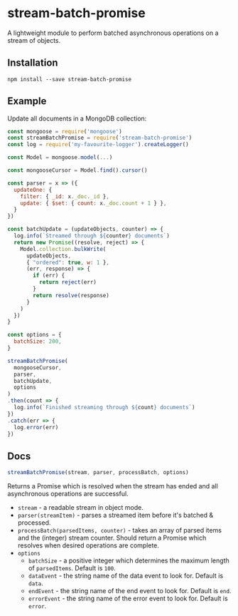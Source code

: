 # stream-batch-promise

A lightweight module to perform batched asynchronous operations on a stream of objects.

## Installation

```
npm install --save stream-batch-promise
```

## Example

Update all documents in a MongoDB collection:

```javascript
const mongoose = require('mongoose')
const streamBatchPromise = require('stream-batch-promise')
const log = require('my-favourite-logger').createLogger()

const Model = mongoose.model(...)

const mongooseCursor = Model.find().cursor()

const parser = x => ({
  updateOne: {
    filter: { _id: x._doc._id },
    update: { $set: { count: x._doc.count + 1 } },
  }
})

const batchUpdate = (updateObjects, counter) => {
  log.info(`Streamed through ${counter} documents`)
  return new Promise((resolve, reject) => {
    Model.collection.bulkWrite(
      updateObjects,
      { "ordered": true, w: 1 },
      (err, response) => {
        if (err) {
          return reject(err)
        }
        return resolve(response)
      }
    )
  })
}

const options = {
  batchSize: 200,
}

streamBatchPromise(
  mongooseCursor,
  parser,
  batchUpdate,
  options
)
.then(count => {
  log.info(`Finished streaming through ${count} documents`)
})
.catch(err => {
  log.error(err)
})
```

## Docs

```javascript
streamBatchPromise(stream, parser, processBatch, options)
```

Returns a Promise which is resolved when the stream has ended and all asynchronous operations are successful.

* `stream` - a readable stream in object mode.
* `parser(streamItem)` - parses a streamed item before it's batched & processed.
* `processBatch(parsedItems, counter)` - takes an array of parsed items and the (integer) stream counter. Should return a Promise which resolves when desired operations are complete.
* `options`
  * `batchSize` - a positive integer which determines the maximum length of `parsedItems`.  Default is `100`.
  * `dataEvent` - the string name of the data event to look for.  Default is `data`.
  * `endEvent` - the string name of the end event to look for.  Default is `end`.
  * `errorEvent` - the string name of the error event to look for.  Default is `error`.
